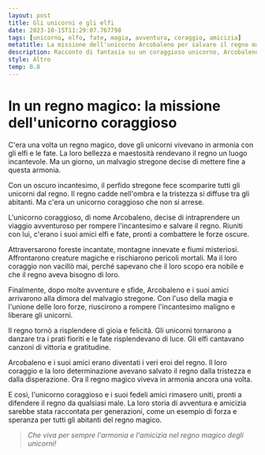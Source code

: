 ```yaml
---
layout: post
title: Gli unicorni e gli elfi
date: 2023-10-15T11:29:07.767798
tags: [unicorno, elfo, fate, magia, avventura, coraggio, amicizia]  
metatitle: La missione dell'unicorno Arcobaleno per salvare il regno magico
description: Racconto di fantasia su un coraggioso unicorno, Arcobaleno, che con l'aiuto di elfi e fate intraprende un'avventura per sconfiggere uno stregone malvagio e riportare gli unicorni nel regno.
style: Altro
temp: 0.8 
---
```

# In un regno magico: la missione dell'unicorno coraggioso

C'era una volta un regno magico, dove gli unicorni vivevano in armonia con gli elfi e le fate. La loro bellezza e maestosità rendevano il regno un luogo incantevole. Ma un giorno, un malvagio stregone decise di mettere fine a questa armonia.

Con un oscuro incantesimo, il perfido stregone fece scomparire tutti gli unicorni dal regno. Il regno cadde nell'ombra e la tristezza si diffuse tra gli abitanti. Ma c'era un unicorno coraggioso che non si arrese.

L'unicorno coraggioso, di nome Arcobaleno, decise di intraprendere un viaggio avventuroso per rompere l'incantesimo e salvare il regno. Riuniti con lui, c'erano i suoi amici elfi e fate, pronti a combattere le forze oscure.

Attraversarono foreste incantate, montagne innevate e fiumi misteriosi. Affrontarono creature magiche e rischiarono pericoli mortali. Ma il loro coraggio non vacillò mai, perché sapevano che il loro scopo era nobile e che il regno aveva bisogno di loro.

Finalmente, dopo molte avventure e sfide, Arcobaleno e i suoi amici arrivarono alla dimora del malvagio stregone. Con l'uso della magia e l'unione delle loro forze, riuscirono a rompere l'incantesimo maligno e liberare gli unicorni.

Il regno tornò a risplendere di gioia e felicità. Gli unicorni tornarono a danzare tra i prati fioriti e le fate risplendevano di luce. Gli elfi cantavano canzoni di vittoria e gratitudine.

Arcobaleno e i suoi amici erano diventati i veri eroi del regno. Il loro coraggio e la loro determinazione avevano salvato il regno dalla tristezza e dalla disperazione. Ora il regno magico viveva in armonia ancora una volta.

E così, l'unicorno coraggioso e i suoi fedeli amici rimasero uniti, pronti a difendere il regno da qualsiasi male. La loro storia di avventura e amicizia sarebbe stata raccontata per generazioni, come un esempio di forza e speranza per tutti gli abitanti del regno magico.

> _Che viva per sempre l'armonia e l'amicizia nel regno magico degli unicorni!_